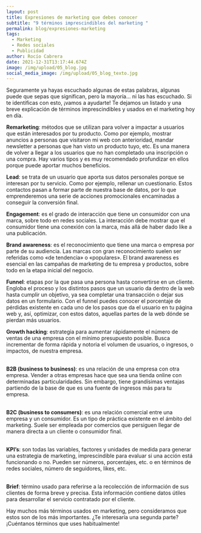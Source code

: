 ```yaml
---
layout: post
title: Expresiones de marketing que debes conocer
subtitle: "9 términos imprescindibles del marketing "
permalink: blog/expresiones-marketing
tags:
  - Marketing
  - Redes sociales
  - Publicidad
author: Rocío Cabrera
date: 2021-12-31T13:17:44.674Z
image: /img/upload/05_blog.jpg
social_media_image: /img/upload/05_blog_texto.jpg
---
```

Seguramente ya hayas escuchado algunas de estas palabras, algunas puede que sepas que significan, pero la mayoría… ni las has escuchado. Si te identificas con esto, ¡vamos a ayudarte! Te dejamos un listado y una breve explicación de términos imprescindibles y usados en el marketing hoy en día. 



**Remarketing**: métodos que se utilizan para volver a impactar a usuarios que están interesados por tu producto. Como por ejemplo, mostrar anuncios a personas que visitaron mi web con anterioridad, mandar newsletter a personas que han visto un producto tuyo, etc. Es una manera de volver a llegar a los usuarios que no han completado una inscripción o una compra. Hay varios tipos y es muy recomendado profundizar en ellos porque puede aportar muchos beneficios.



**Lead**: se trata de un usuario que aporta sus datos personales porque se interesan por tu servicio. Como por ejemplo, rellenar un cuestionario. Estos contactos pasan a formar parte de nuestra base de datos, por lo que emprenderemos una serie de acciones promocionales encaminadas a conseguir la conversión final.

**Engagement**: es el grado de interacción que tiene un consumidor con una marca, sobre todo en redes sociales. La interacción debe mostrar que el consumidor tiene una conexión con la marca, más allá de haber dado like a una publicación.



**Brand awareness**: es el reconocimiento que tiene una marca o empresa por parte de su audiencia. Las marcas con gran reconocimiento suelen ser referidas como «de tendencia» o «populares». El brand awareness es esencial en las campañas de marketing de tu empresa y productos, sobre todo en la etapa inicial del negocio.



**Funnel**: etapas por la que pasa una persona hasta convertirse en un cliente. Engloba el proceso y los distintos pasos que un usuario da dentro de la web hasta cumplir un objetivo, ya sea completar una transacción o dejar sus datos en un formulario. Con el funnel puedes conocer el porcentaje de pérdidas existente en cada uno de los pasos que da el usuario en tu página web y, así, optimizar, con estos datos, aquellas partes de la web dónde se pierdan más usuarios.



**Growth hacking**: estrategia para aumentar rápidamente el número de ventas de una empresa con el mínimo presupuesto posible. Busca incrementar de forma rápida y notoria el volumen de usuarios, o ingresos, o impactos, de nuestra empresa.

**\
B2B (business to business)**: es una relación de una empresa con otra empresa. Vender a otras empresas hace que sea una tienda online con determinadas particularidades. Sin embargo, tiene grandísimas ventajas partiendo de la base de que es una fuente de ingresos más para tu empresa.

**\
B2C (business to consumers)**: es una relación comercial entre una empresa y un consumidor. Es un tipo de práctica existente en el ámbito del marketing. Suele ser empleada por comercios que persiguen llegar de manera directa a un cliente o consumidor final.

**\
KPI’s**: son todas las variables, factores y unidades de medida para generar una estrategia de marketing, imprescindible para evaluar si una acción está funcionando o no. Pueden ser números, porcentajes, etc. o en términos de redes sociales, número de seguidores, likes, etc. 

**\
Brief**: término usado para referirse a la recolección de información de sus clientes de forma breve y precisa. Esta información contiene datos útiles para desarrollar el servicio contratado por el cliente.

Hay muchos más términos usados en marketing, pero consideramos que estos son de los más importantes. ¿Te interesaría una segunda parte? ¡Cuéntanos términos que uses habitualmente!